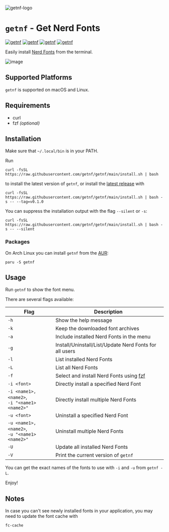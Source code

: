 ![getnf-logo](https://github.com/getnf/getnf/assets/9327361/60822070-8e14-43ae-882c-f36d36b6e4f0)


# `getnf` - Get Nerd Fonts

<!-- [![getnf](https://img.shields.io/github/v/release/getnf/getnf?style=flat-square)](https://github.com/getnf/getnf/releases/latest) -->
[![getnf](https://img.shields.io/github/last-commit/getnf/getnf?style=flat-square)](https://github.com/getnf/getnf/pulse)
[![getnf](https://img.shields.io/github/issues/getnf/getnf?style=flat-square)](https://github.com/getnf/getnf/issues)
[![getnf](https://img.shields.io/github/license/getnf/getnf?style=flat-square)](https://github.com/getnf/getnf/blob/master/LICENSE)
[![getnf](https://img.shields.io/github/stars/getnf/getnf?style=flat-square)](https://github.com/getnf/getnf/stargazers)

Easily install [Nerd Fonts](https://www.nerdfonts.com/) from the terminal.

![image](https://github.com/getnf/getnf/assets/84108846/55e535ea-73af-417f-b65d-7c095d58bdf0)

## Supported Platforms
`getnf` is supported on macOS and Linux.

## Requirements
- curl
- fzf *(optional)*

## Installation
Make sure that `~/.local/bin` is in your PATH.

Run

```
curl -fsSL https://raw.githubusercontent.com/getnf/getnf/main/install.sh | bash
```
to install the latest version of `getnf`, or install the [latest release](https://github.com/getnf/getnf/releases/latest) with
```
curl -fsSL https://raw.githubusercontent.com/getnf/getnf/main/install.sh | bash -s -- --tag=v0.1.0
```

You can suppress the installation output with the flag `--silent` or `-s`:
```
curl -fsSL https://raw.githubusercontent.com/getnf/getnf/main/install.sh | bash -s -- --silent
```

### Packages
On Arch Linux you can install `getnf` from the [AUR](https://aur.archlinux.org/packages/getnf):
```
paru -S getnf
```

## Usage
Run `getnf` to show the font menu.

There are several flags available:

| Flag                                             | Description                                                                |
| ------------------------------------------------ | -------------------------------------------------------------------------- |
| `-h`                                             | Show the help message                                                      |
| `-k`                                             | Keep the downloaded font archives                                          |
| `-a`                                             | Include installed Nerd Fonts in the menu                                   |
| `-g`                                             | Install/Uninstall/List/Update Nerd Fonts for all users                     |
| `-l`                                             | List installed Nerd Fonts                                                  |
| `-L`                                             | List all Nerd Fonts                                                        |
| `-f`                                             | Select and install Nerd Fonts using [fzf](https://github.com/junegunn/fzf) |
| `-i <font>`                                      | Directly install a specified Nerd Font                                     |
| `-i <name1>,<name2>`,<br> `-i "<name1> <name2>"` | Directly install multiple Nerd Fonts                                       |
| `-u <font>`                                      | Uninstall a specified Nerd Font                                            |
| `-u <name1>,<name2>`,<br> `-u "<name1> <name2>"` | Uninstall multiple Nerd Fonts                                              |
| `-U`                                             | Update all installed Nerd Fonts                                            |
| `-V`                                             | Print the current version of `getnf`                                       |

You can get the exact names of the fonts to use with `-i` and `-u` from `getnf -L`.

Enjoy!

## Notes
In case you can't see newly installed fonts in your application, you may need to update the font cache with
```
fc-cache
```
